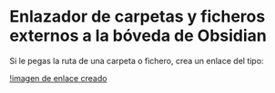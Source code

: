 # Enlazador de carpetas y ficheros externos a la bóveda de Obsidian


Si le pegas la ruta de una carpeta o fichero, crea un enlace del tipo:

[!imagen de enlace creado](./imagenEnlace.png)






